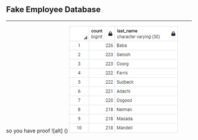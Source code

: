 ## Fake Employee Database
---

so you have proof
![alt] ()
![so you have some proof my codeworks](output_images/q8.png)
